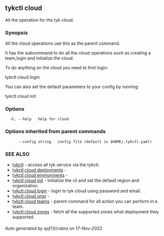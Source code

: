 ## tykctl cloud

All the operation for the tyk cloud.

### Synopsis


All the cloud operations use this as the parent command.

It has the subcommand to do all the cloud operations such as creating a team,login and initialize the cloud.

To do anything on the cloud you need to first login:

tykctl cloud login 

You can also set the default parameters to your config by running:

tykctl cloud init



### Options

```
  -h, --help   help for cloud
```

### Options inherited from parent commands

```
      --config string   config file (default is $HOME/.tykctl.yaml)
```

### SEE ALSO

* [tykctl](tykctl.md)	 - access all tyk service via the tykctl.
* [tykctl cloud deployments](tykctl_cloud_deployments.md)	 - 
* [tykctl cloud environments](tykctl_cloud_environments.md)	 - 
* [tykctl cloud init](tykctl_cloud_init.md)	 - initialize the cli and set the default region and organization.
* [tykctl cloud login](tykctl_cloud_login.md)	 - login to tyk cloud using password and email.
* [tykctl cloud orgs](tykctl_cloud_orgs.md)	 - 
* [tykctl cloud teams](tykctl_cloud_teams.md)	 - parent command for all action you can perform in a team.
* [tykctl cloud zones](tykctl_cloud_zones.md)	 - fetch all the supported zones what deployment they supported.

###### Auto generated by spf13/cobra on 17-Nov-2022
